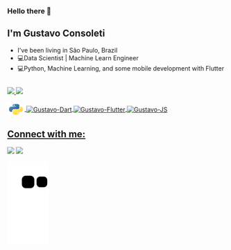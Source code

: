 ### Hello there 👋

## I'm Gustavo Consoleti 
- I've been living in São Paulo, Brazil 
- 💻Data Scientist | Machine Learn Engineer
- 💻Python, Machine Learning, and some mobile development with Flutter
##
<div>
  <a href="https://github.com/Gustavo-CRS">
  <img height="180em" src="https://github-readme-stats.vercel.app/api?username=Gustavo-CRS&show_icons=true&theme=aura&include_all_commits=true&count_private=true"/>
  <img height="180em" src="https://github-readme-stats.vercel.app/api/top-langs/?username=Gustavo-CRS&layout=compact&langs_count=7&theme=aura"/>
</div>
  
  
<div style="display: inline_block"><br>
  <img align="center" alt="Gustavo-Python" height="30" width="40" src="https://raw.githubusercontent.com/devicons/devicon/master/icons/python/python-original.svg">
  <img align="center" alt="Gustavo-Dart" height="30" width="40" src="https://cdn.jsdelivr.net/gh/devicons/devicon/icons/dart/dart-original.svg" />
  <img align="center" alt="Gustavo-Flutter" height="30" width="40" src="https://cdn.jsdelivr.net/gh/devicons/devicon/icons/flutter/flutter-original.svg" />
  <img align="center" alt="Gustavo-JS" height="30" width="40" src="https://cdn.jsdelivr.net/gh/devicons/devicon/icons/javascript/javascript-original.svg" /> 
  
</div>


## Connect with me:
<div> 
  <a href = "mailto:gustavo.consoleti@gmail.com"><img src="https://img.shields.io/badge/-Gmail-%23333?style=for-the-badge&logo=gmail&logoColor=white" target="_blank"></a>
  <a href="https://www.linkedin.com/in/gustavo-consoleti-9710071b5/" target="_blank"><img src="https://img.shields.io/badge/-LinkedIn-%230077B5?style=for-the-badge&logo=linkedin&logoColor=white" target="_blank"></a> 
 
  ![Snake animation](https://github.com/Gustavo-CRS/Gustavo-CRS/blob/output/github-contribution-grid-snake.svg)
 
</div>

